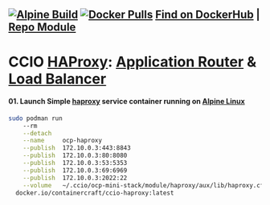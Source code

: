 ## [![Alpine Build](https://img.shields.io/github/workflow/status/containercraft/ccio-haproxy/DockerHubBuild/alpine?label=Alpine%20Build)](https://github.com/containercraft/ccio-haproxy/actions) [![Docker Pulls](https://img.shields.io/docker/pulls/containercraft/ccio-haproxy?label=DockerHub%20Pulls)](https://hub.docker.com/r/containercraft/ccio-haproxy)  [Find on DockerHub](https://hub.docker.com/r/containercraft/ccio-haproxy)  |  [Repo Module](./module/haproxy)
# CCIO [HAProxy]: [Application Router] & [Load Balancer] 

#### 01\. Launch Simple [haproxy] service container running on [Alpine Linux]
```sh
sudo podman run 
    --rm                                                                                                       \
    --detach                                                                                                   \
    --name     ocp-haproxy                                                                                     \
    --publish  172.10.0.3:443:8843                                                                             \
    --publish  172.10.0.3:80:8080                                                                              \
    --publish  172.10.0.3:53:5353                                                                              \
    --publish  172.10.0.3:69:6969                                                                              \
    --publish  172.10.0.3:2022:22                                                                              \
    --volume   ~/.ccio/ocp-mini-stack/module/haproxy/aux/lib/haproxy.cfg:/usr/local/etc/haproxy/haproxy.cfg:ro \
  docker.io/containercraft/ccio-haproxy:latest
```

<!-- Markdown link & img dfn's -->
[Podman]:https://podman.io
[HAProxy]:https://haproxy.org
[Alpine Linux]:https://alpinelinux.org/
[Load Balancer]:https://blog.openshift.com/an-open-source-load-balancer-for-openshift/
[Application Router]:https://blog.openshift.com/ocp-custom-routing/
